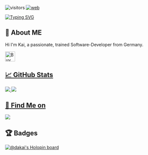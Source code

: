 ![visitors](https://visitor-badge.laobi.icu/badge?page_id=da-Kai.visitor-badge)
[![web](https://img.shields.io/badge/web-da--kai.github.io-green)](https://da-kai.github.io/)

[![Typing SVG](http://readme-typing-svg.herokuapp.com?font=Fira+Code&duration=4000&pause=5000&color=22A7F7&center=true&vCenter=true&random=false&width=435&lines=Hi%2C+Im+da-Kai)](https://git.io/typing-svg)

## 👤 About ME
Hi I'm Kai, a passionate, trained Software-Developer from Germany.

<a href='https://ko-fi.com/daKai' target='_blank'><img height='32' style='border:0px;height:32px;' src='https://az743702.vo.msecnd.net/cdn/kofi3.png?v=0' border='0' alt='Buy Me a Coffee' />

## 📈 GitHub Stats
![](https://github-readme-stats.vercel.app/api?username=da-kai&theme=dark&hide_border=true&include_all_commits=false&count_private=false)
![](https://github-readme-streak-stats.herokuapp.com/?user=da-kai&theme=dark&hide_border=true)<br/>

## 🔗 Find Me on
[![](https://cdn.thingiverse.com/site/img/favicons/favicon-32x32.png)](https://www.thingiverse.com/da_kai)

## 🏆 Badges

<!-- ![](https://github-profile-trophy.vercel.app/?username=da-kai&theme=dark) -->

[![@dakai's Holopin board](https://holopin.me/dakai)](https://holopin.io/@dakai)
